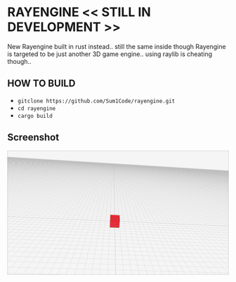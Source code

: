 # RAYENGINE << STILL IN DEVELOPMENT >>
New Rayengine built in rust instead.. still the same inside though
Rayengine is targeted to be just another 3D game engine.. using raylib is cheating though..

## HOW TO BUILD 
- `gitclone https://github.com/Sum1Code/rayengine.git`
- `cd rayengine`
- `cargo build`

## Screenshot
![Rayengine](./assets/rayengine-p1.png)
